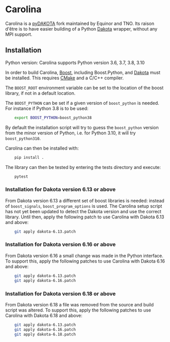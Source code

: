 # Carolina

Carolina is a [pyDAKOTA](https://github.com/wisdem/pyDAKOTA) fork maintained by Equinor and TNO.  Its raison d'être is to have easier building of a Python [Dakota](https://dakota.sandia.gov/) wrapper, without any MPI support.

## Installation

Python version: Carolina supports Python version 3.6, 3.7, 3.8, 3.10

In order to build Carolina, [Boost](https://www.boost.org/), including Boost.Python, and [Dakota](https://dakota.sandia.gov/) must be installed. This requires [CMake](https://cmake.org/) and a C/C++ compiler.

The `BOOST_ROOT` environment variable can be set to the location of the boost library, if not in a default location.

The `BOOST_PYTHON` can be set if a given version of `boost_python` is needed. For instance if Python 3.8 is to be used:

```bash
    export BOOST_PYTHON=boost_python38
```

By default the installation script will try to guess the `boost_python` version from the minor version of Python, i.e. for Python 3.10, it will try `boost_python310`.

Carolina can then be installed with:

```bash
    pip install .
```

The library can then be tested by entering the tests directory and execute:

```bash
    pytest
```

### Installation for Dakota version 6.13 or above

From Dakota version 6.13 a different set of boost libraries is needed: instead of `boost_signals`, `boost_program_options` is used. The Carolina setup script has not yet been updated to detect the Dakota version and use the correct library. Until then, apply the following patch to use Carolina with Dakota 6.13 and above:

```bash
    git apply dakota-6.13.patch
```

### Installation for Dakota version 6.16 or above

From Dakota version 6.16 a small change was made in the Python interface. To
support this, apply the following patches to use Carolina with Dakota 6.16 and
above:

```bash
    git apply dakota-6.13.patch
    git apply dakota-6.16.patch
```

### Installation for Dakota version 6.18 or above

From Dakota version 6.18 a file was removed from the source and build script was altered.
To support this, apply the following patches to use Carolina with Dakota 6.18 and
above:

```bash
    git apply dakota-6.13.patch
    git apply dakota-6.16.patch
    git apply dakota-6.18.patch
```

